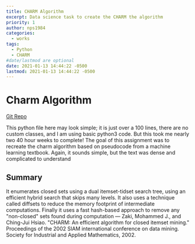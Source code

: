 ```yaml
---
title: CHARM Algorithm
excerpt: Data science task to create the CHARM the algorithm
priority: 1
author: nps1984
categories:
  - works
tags:
  - Python
  - CHARM
#date/lastmod are optional
date: 2021-01-13 14:44:22 -0500
lastmod: 2021-01-13 14:44:22 -0500
---
```


# Charm Algorithm
[Git Repo](https://github.com/nps1984/machine-learning/tree/master/charm)

This python file here may look simple; it is just over a 100 lines, there are no custom classes, and I am using basic
python3 code. But this took me nearly two 40 hour weeks to complete! The goal of this assignment was to recreate the
charm algorithm based on pseudocode from a machine learning textbook. Again, it sounds simple, but the text was dense
and complicated to understand

## Summary
It enumerates closed sets using a dual itemset-tidset search tree, using an efficient hybrid search that skips many levels.
It also uses a technique called diffsets to reduce the memory footprint of intermediate computations. Finally it uses a
fast hash-based approach to remove any "non-closed" sets found during computation
— Zaki, Mohammed J., and Ching-Jui Hsiao. "CHARM: An efficient algorithm for closed itemset mining." 
Proceedings of the 2002 SIAM international conference on data mining.
Society for Industrial and Applied Mathematics, 2002.




